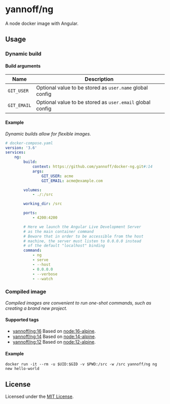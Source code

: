 # yannoff/ng

A node docker image with Angular.

## Usage

### Dynamic build

#### Build arguments

Name|Description
---|---
`GIT_USER`|Optional value to be stored as `user.name` global config
`GIT_EMAIL`|Optional value to be stored as `user.email` global config

#### Example

_Dynamic builds allow for flexible images._

```yaml
# docker-compose.yaml
version: '3.6'
services:
    ng:
        build:
            context: https://github.com/yannoff/docker-ng.git#:14
            args:
                GIT_USER: acme
                GIT_EMAIL: acme@example.com

        volumes:
            - ./:/src

        working_dir: /src

        ports:
            - 4200:4200

        # Here we launch the Angular Live Development Server
        # as the main container command
        # Beware that in order to be accessible from the host
        # machine, the server must listen to 0.0.0.0 instead
        # of the default "localhost" binding
        command:
            - ng
            - serve
            - --host
            - 0.0.0.0
            - --verbose
            - --watch
```

### Compiled image

_Compiled images are convenient to run one-shot commands, such as creating a brand new project._

#### Supported tags

- [yannoff/ng:16](Dockerfile/14) Based on [node:16-alpine](https://github.com/nodejs/docker-node/blob/b36041b26d8423f1838fb8232411a12f882cbb6a/16/alpine3.15/Dockerfile).
- [yannoff/ng:14](Dockerfile/14) Based on [node:14-alpine](https://github.com/nodejs/docker-node/blob/b36041b26d8423f1838fb8232411a12f882cbb6a/14/alpine3.15/Dockerfile).
- [yannoff/ng:12](Dockerfile/14) Based on [node:12-alpine](https://github.com/nodejs/docker-node/blob/b36041b26d8423f1838fb8232411a12f882cbb6a/12/alpine3.15/Dockerfile).


#### Example

```
docker run -it --rm -u $UID:$GID -v $PWD:/src -w /src yannoff/ng ng new hello-world
```

## License

Licensed under the [MIT License](LICENSE).
